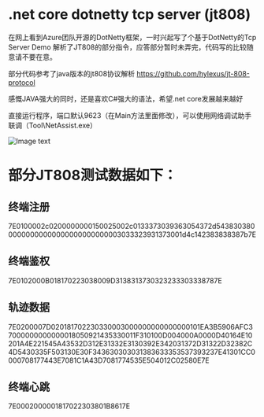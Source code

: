 ﻿# .net core dotnetty tcp server (jt808)

在网上看到Azure团队开源的DotNetty框架，一时兴起写了个基于DotNetty的Tcp Server Demo
解析了JT808的部分指令，应答部分暂时未弄完，代码写的比较随意请不要在意。

部分代码参考了java版本的jt808协议解析 https://github.com/hylexus/jt-808-protocol

感慨JAVA强大的同时，还是喜欢C#强大的语法，希望.net core发展越来越好

直接运行程序，端口默认9623（在Main方法里面修改），可以使用网络调试助手联调（Tool\NetAssist.exe）

![Image text](https://github.com/mingyunet/JT808-Server/blob/master/Tool/data.png)


# 部分JT808测试数据如下：

## 终端注册
7E0100002c0200000000150025002c0133373039363054372d54383038000000000000000000000000003033323931373001d4c142383838387b7E

## 终端鉴权
7E0102000B018170223038009D3138313730323233303338787E 

## 轨迹数据
7E0200007D020181702230330003000000000000000101EA3B5906AFC37000000000000018050921435330011F310100D004000A0000D40164E10201A4E221545A43532D312E31332E3130392E342031372D31322D32382C4D5430335F503130E30F343630303031383633353537393237E41301CC0000708177443E7081C1A43D7081774535E504012C02580E7E

## 终端心跳
7E0002000001817022303801B8617E
